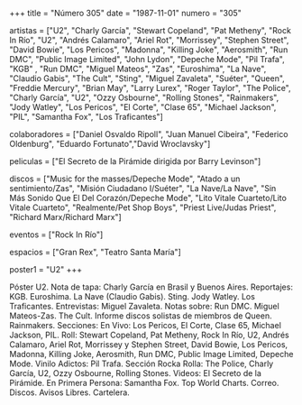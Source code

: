 +++
title = "Número 305"
date = "1987-11-01"
numero = "305"

artistas = ["U2", "Charly García", "Stewart Copeland", "Pat Metheny", "Rock In Río", "U2", "Andrés Calamaro", "Ariel Rot", "Morrissey", "Stephen Street", "David Bowie", "Los Pericos", "Madonna", "Killing Joke", "Aerosmith", "Run DMC", "Public Image Limited", "John Lydon", "Depeche Mode", "Pil Trafa", "KGB"	, "Run DMC", "Miguel Mateos", "Zas", "Euroshima", "La Nave", "Claudio Gabis", "The Cult", "Sting", "Miguel Zavaleta", "Suéter", "Queen", "Freddie Mercury", "Brian May", "Larry Lurex", "Roger Taylor", "The Police", "Charly García", "U2", "Ozzy Osbourne", "Rolling Stones", "Rainmakers", "Jody Watley", "Los Pericos", "El Corte", "Clase 65", "Michael Jackson", "PIL", "Samantha Fox", "Los Traficantes"]

colaboradores = ["Daniel Osvaldo Ripoll", "Juan Manuel Cibeira", "Federico Oldenburg", "Eduardo Fortunato","David Wroclavsky"]

peliculas = ["El Secreto de la Pirámide dirigida por Barry Levinson"]

discos = ["Music for the masses/Depeche Mode", "Atado a un sentimiento/Zas", "Misión Ciudadano I/Suéter", "La Nave/La Nave", "Sin Más Sonido Que El Del Corazón/Depeche Mode", "Lito Vitale Cuarteto/Lito Vitale Cuarteto", "Realmente/Pet Shop Boys", "Priest Live/Judas Priest", "Richard Marx/Richard Marx"]

eventos = ["Rock In Río"]

espacios = ["Gran Rex", "Teatro Santa María"]

poster1 = "U2"
+++

Póster U2. 
Nota de tapa: 
Charly García en Brasil y Buenos Aires. 
Reportajes:
KGB. Euroshima. La Nave (Claudio Gabis). Sting. Jody Watley. Los Traficantes. 
Entrevistas:
Miguel Zavaleta.
Notas sobre:
Run DMC. 
Miguel Mateos-Zas.
The Cult. 
Informe discos solistas de miembros de Queen.
Rainmakers.
Secciones:
En Vivo: Los Pericos, El Corte, Clase 65, Michael Jackson, PIL. 
Roll: Stewart Copeland, Pat Metheny, Rock In Río, U2, Andrés Calamaro, Ariel Rot, Morrissey y Stephen Street, David Bowie, Los Pericos, Madonna, Killing Joke, Aerosmith, Run DMC, Public Image Limited, Depeche Mode.
Vinilo Adictos: Pil Trafa. 
Sección Rocka Rolla: The Police, Charly García, U2, Ozzy Osbourne, Rolling Stones. Videos: El Secreto de la Pirámide. 
En Primera Persona: Samantha Fox. 
Top World Charts. Correo. Discos. Avisos Libres. Cartelera.
